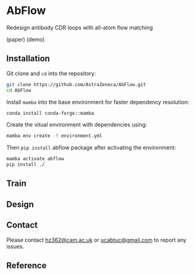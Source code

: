 # AbFlow

Redesign antibody CDR loops with all-atom flow matching

(paper) (demo)

## Installation

Git clone and `cd` into the repository:
```bash
git clone https://github.com/AstraZeneca/AbFlow.git
cd AbFlow
```

Install `mamba` into the base environment for faster dependency resolution:
```bash
conda install conda-forge::mamba
```

Create the vitual environment with dependencies using:
```bash
mamba env create -f environment.yml
```

Then `pip install` abflow package after activating the environment:
```bash
mamba activate abflow
pip install ./
```

## Train

## Design

## Contact

Please contact hz362@cam.ac.uk or ucabtuc@gmail.com to report any issues.

## Reference